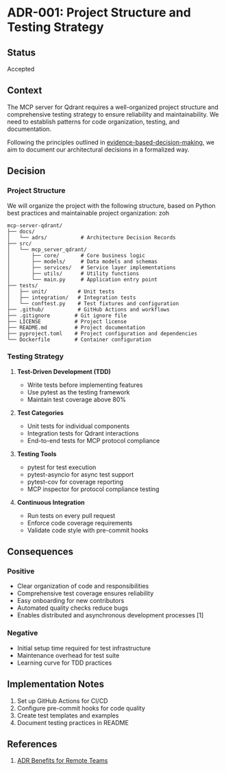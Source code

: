 # ADR-001: Project Structure and Testing Strategy

## Status
Accepted

## Context
The MCP server for Qdrant requires a well-organized project structure and comprehensive testing strategy to ensure reliability and maintainability. We need to establish patterns for code organization, testing, and documentation.

Following the principles outlined in [evidence-based-decision-making](https://endjin.com/blog/2024/03/adr-a-dotnet-tool-for-creating-and-managing-architecture-decision-records), we aim to document our architectural decisions in a formalized way.

## Decision

### Project Structure
We will organize the project with the following structure, based on Python best practices and maintainable project organization:
zoh
```
mcp-server-qdrant/
├── docs/
│   └── adrs/           # Architecture Decision Records
├── src/
│   └── mcp_server_qdrant/
│       ├── core/       # Core business logic
│       ├── models/     # Data models and schemas
│       ├── services/   # Service layer implementations
│       ├── utils/      # Utility functions
│       └── main.py     # Application entry point
├── tests/
│   ├── unit/          # Unit tests
│   ├── integration/   # Integration tests
│   └── conftest.py    # Test fixtures and configuration
├── .github/           # GitHub Actions and workflows
├── .gitignore        # Git ignore file
├── LICENSE           # Project license
├── README.md         # Project documentation
├── pyproject.toml    # Project configuration and dependencies
└── Dockerfile        # Container configuration
```

### Testing Strategy
1. **Test-Driven Development (TDD)**
   - Write tests before implementing features
   - Use pytest as the testing framework
   - Maintain test coverage above 80%

2. **Test Categories**
   - Unit tests for individual components
   - Integration tests for Qdrant interactions
   - End-to-end tests for MCP protocol compliance

3. **Testing Tools**
   - pytest for test execution
   - pytest-asyncio for async test support
   - pytest-cov for coverage reporting
   - MCP inspector for protocol compliance testing

4. **Continuous Integration**
   - Run tests on every pull request
   - Enforce code coverage requirements
   - Validate code style with pre-commit hooks

## Consequences

### Positive
- Clear organization of code and responsibilities
- Comprehensive test coverage ensures reliability
- Easy onboarding for new contributors
- Automated quality checks reduce bugs
- Enables distributed and asynchronous development processes [1]

### Negative
- Initial setup time required for test infrastructure
- Maintenance overhead for test suite
- Learning curve for TDD practices

## Implementation Notes
1. Set up GitHub Actions for CI/CD
2. Configure pre-commit hooks for code quality
3. Create test templates and examples
4. Document testing practices in README

## References
1. [ADR Benefits for Remote Teams](https://endjin.com/blog/2024/03/adr-a-dotnet-tool-for-creating-and-managing-architecture-decision-records) 